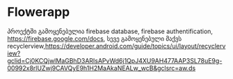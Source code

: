 # Flowerapp
პროექტში გამოყენებულია firebase database, firebase authentification,
https://firebase.google.com/docs, 
სევე გამოყენებული მაქვს recyclerview,https://developer.android.com/guide/topics/ui/layout/recyclerview?gclid=Cj0KCQjwlMaGBhD3ARIsAPvWd6j1QpJ4XU9AH477AAP3SL78uE9g-00992x8rlUZwj9CAVQyE9h1H2MaAkaNEALw_wcB&gclsrc=aw.ds
